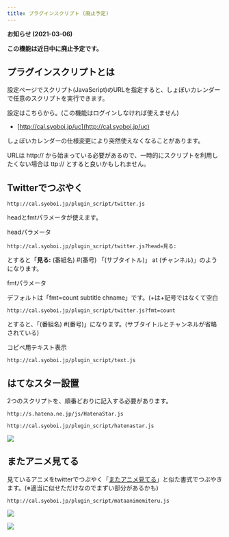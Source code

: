 ```yaml
---
title: プラグインスクリプト (廃止予定)
---
```


**お知らせ (2021-03-06)**

**この機能は近日中に廃止予定です。**

## プラグインスクリプトとは

設定ページでスクリプト(JavaScript)のURLを指定すると、しょぼいカレンダーで任意のスクリプトを実行できます。

設定はこちらから。(この機能はログインしなければ使えません)

-   [http://cal.syoboi.jp/uc](http://cal.syoboi.jp/uc)





しょぼいカレンダーの仕様変更により突然使えなくなることがあります。

URLは http:// から始まっている必要があるので、一時的にスクリプトを利用したくない場合は ttp:// とすると良いかもしれません。



## Twitterでつぶやく

```
http://cal.syoboi.jp/plugin_script/twitter.js
```

headとfmtパラメータが使えます。

headパラメータ



```
http://cal.syoboi.jp/plugin_script/twitter.js?head=見る:
```



とすると「<b>見る:</b> (番組名) #(番号) 「(サブタイトル)」 at (チャンネル)」のようになります。

fmtパラメータ

デフォルトは「fmt=count subtitle chname」です。(+は+記号ではなくて空白



```
http://cal.syoboi.jp/plugin_script/twitter.js?fmt=count
```



とすると、「(番組名) #(番号)」になります。(サブタイトルとチャンネルが省略されている)



コピペ用テキスト表示



```
http://cal.syoboi.jp/plugin_script/text.js
```





## はてなスター設置

2つのスクリプトを、順番どおりに記入する必要があります。



```
http://s.hatena.ne.jp/js/HatenaStar.js
```

```
http://cal.syoboi.jp/plugin_script/hatenastar.js
```



![](fidgae20090628213349pimage.png)





## またアニメ見てる

見ているアニメをtwitterでつぶやく「[またアニメ見てる](http://mataanimemitetari.shimasu.net/)」と似た書式でつぶやきます。(※適当に似せただけなのでまずい部分があるかも)


```
http://cal.syoboi.jp/plugin_script/mataanimemiteru.js
```



![](fidgae20090628213159pimage.png)

![](fidgae20090628213040pimage.png)
